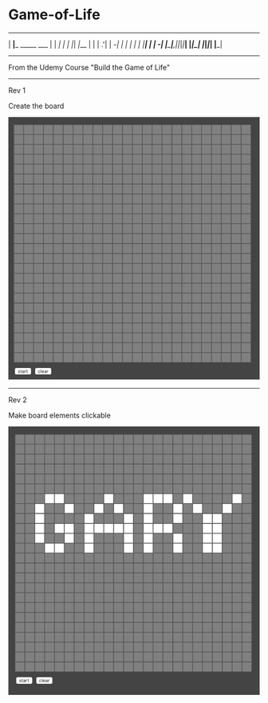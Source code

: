 # Game-of-Life


                                                    
 _____                  _____ ___    __    _ ___     
|   __|___ _____ ___   |     |  _|  |  |  |_|  _|___ 
|  |  | .'|     | -_|  |  |  |  _|  |  |__| |  _| -_|
|_____|__,|_|_|_|___|  |_____|_|    |_____|_|_| |___|
                                                     
_________________________

From the Udemy Course "Build the Game of Life"

_________________________

Rev 1

Create the board

![image showing 1st code example](rev1.png)

_________________________

Rev 2

Make board elements clickable

![image showing 2nd code example](rev2.png)
